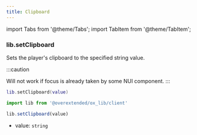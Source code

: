 ```yaml
---
title: Clipboard
---
```


import Tabs from '@theme/Tabs';
import TabItem from '@theme/TabItem';



### lib.setClipboard

Sets the player's clipboard to the specified string value.

:::caution

Will not work if focus is already taken by some NUI component.
:::

<Tabs>
<TabItem value='Lua'>

```lua
lib.setClipboard(value)
```

</TabItem>
<TabItem value='JS/TS'>

```ts
import lib from '@overextended/ox_lib/client'

lib.setClipboard(value)
```

</TabItem>
</Tabs>

* value: `string`
